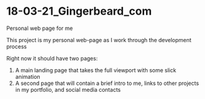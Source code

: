 # 18-03-21_Gingerbeard_com
Personal web page for me

This project is my personal web-page as I work through the development process

Right now it should have two pages:
1) A main landing page that takes the full viewport with some slick animation
2) A second page that will contain a brief intro to me, links to other projects in my portfolio, and social media contacts

